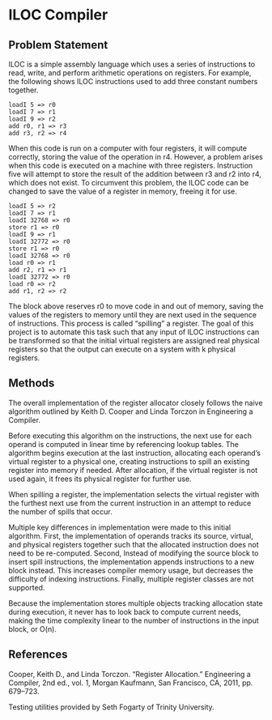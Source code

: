 # ILOC Compiler

## Problem Statement
ILOC is a simple assembly language which uses a series of instructions to read, write, and perform arithmetic operations on registers. For example, the following shows ILOC instructions used to add three constant numbers together.

```
loadI 5 => r0
loadI 7 => r1
loadI 9 => r2
add r0, r1 => r3
add r3, r2 => r4
```

When this code is run on a computer with four registers, it will compute correctly, storing the value of the operation in r4. However, a problem arises when this code is executed on a machine with three registers. Instruction five will attempt to store the result of the addition between r3 and r2 into r4, which does not exist. To circumvent this problem, the ILOC code can be changed to save the value of a register in memory, freeing it for use.

```
loadI 5 => r2
loadI 7 => r1
loadI 32768 => r0
store r1 => r0
loadI 9 => r1
loadI 32772 => r0
store r1 => r0
loadI 32768 => r0
load r0 => r1
add r2, r1 => r1
loadI 32772 => r0
load r0 => r2
add r1, r2 => r2
```

The block above reserves r0 to move code in and out of memory, saving the values of the registers to memory until they are next used in the sequence of instructions. This process is called “spilling” a register. The goal of this project is to automate this task such that any input of ILOC instructions can be transformed so that the initial virtual registers are assigned real physical registers so that the output can execute on a system with k physical registers.

## Methods
The overall implementation of the register allocator closely follows the naive algorithm outlined by Keith D. Cooper and Linda Torczon in Engineering a Compiler.

Before executing this algorithm on the instructions, the next use for each operand is computed in linear time by referencing lookup tables. The algorithm begins execution at the last instruction, allocating each operand’s virtual register to a physical one, creating instructions to spill an existing register into memory if needed. After allocation, if the virtual register is not used again, it frees its physical register for further use.

When spilling a register, the implementation selects the virtual register with the furthest next use from the current instruction in an attempt to reduce the number of spills that occur.

Multiple key differences in implementation were made to this initial algorithm. First, the implementation of operands tracks its source, virtual, and physical registers together such that the allocated instruction does not need to be re-computed. Second, Instead of modifying the source block to insert spill instructions, the implementation appends instructions to a new block instead. This increases compiler memory usage, but decreases the difficulty of indexing instructions. Finally, multiple register classes are not supported.

Because the implementation stores multiple objects tracking allocation state during execution, it never has to look back to compute current needs, making the time complexity linear to the number of instructions in the input block, or O(n).

## References
Cooper, Keith D., and Linda Torczon. “Register Allocation.” Engineering a Compiler, 2nd ed., vol. 1, Morgan Kaufmann, San Francisco, CA, 2011, pp. 679–723.

Testing utilities provided by Seth Fogarty of Trinity University.
